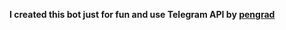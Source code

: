 <b> I created this bot just for fun and use Telegram API by [pengrad](https://github.com/pengrad/java-telegram-bot-api "clickme") <b>
